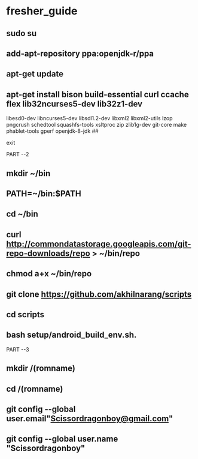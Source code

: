 # fresher_guide

## sudo su

## add-apt-repository ppa:openjdk-r/ppa

## apt-get update

## apt-get install bison build-essential curl ccache flex lib32ncurses5-dev lib32z1-dev
libesd0-dev libncurses5-dev libsdl1.2-dev libxml2 libxml2-utils lzop pngcrush schedtool
squashfs-tools xsltproc zip zlib1g-dev git-core make phablet-tools gperf openjdk-8-jdk ##

exit

PART --2

## mkdir ~/bin

## PATH=~/bin:$PATH

##  cd ~/bin

##  curl http://commondatastorage.googleapis.com/git-repo-downloads/repo > ~/bin/repo

## chmod a+x ~/bin/repo ##

##  git clone https://github.com/akhilnarang/scripts  ##

## cd scripts ## 

##  bash setup/android_build_env.sh. ##

PART --3
## mkdir /(romname)

## cd /(romname)

## git config --global user.email"Scissordragonboy@gmail.com" ##

## git config --global user.name "Scissordragonboy" ##
